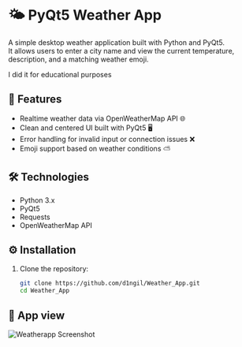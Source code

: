 # 🌤️ PyQt5 Weather App

A simple desktop weather application built with Python and PyQt5.  
It allows users to enter a city name and view the current temperature, description, and a matching weather emoji.

I did it for educational purposes

## 🚀 Features

- Realtime weather data via OpenWeatherMap API 🌐
- Clean and centered UI built with PyQt5 🖥️
- Error handling for invalid input or connection issues ❌
- Emoji support based on weather conditions ⛅

## 🛠️ Technologies

- Python 3.x
- PyQt5
- Requests
- OpenWeatherMap API

## ⚙️ Installation

1. Clone the repository:

   ```bash
   git clone https://github.com/d1ngil/Weather_App.git
   cd Weather_App

## 📸 App view

![Weatherapp Screenshot](./app.png)
